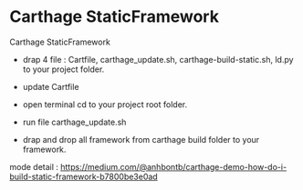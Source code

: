 # Carthage StaticFramework
Carthage StaticFramework

- drap 4 file : Cartfile, carthage_update.sh, carthage-build-static.sh, ld.py to your project folder.

- update Cartfile

- open terminal cd to your project root folder.

- run file carthage_update.sh

- drap and drop all framework from carthage build folder to your framework.

mode detail : https://medium.com/@anhbontb/carthage-demo-how-do-i-build-static-framework-b7800be3e0ad
